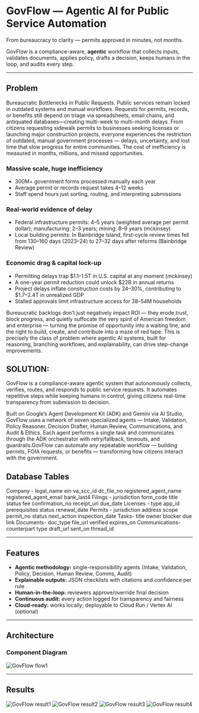 # GovFlow — Agentic AI for Public Service Automation

From bureaucracy to clarity — permits approved in minutes, not months.

GovFlow is a compliance-aware, **agentic** workflow that collects inputs, validates documents, applies policy, drafts a decision, keeps humans in the loop, and audits every step.

---

## Problem

Bureaucratic Bottlenecks in Public Requests. Public services remain locked in outdated systems and manual workflows. Requests for permits, records, or benefits still depend on triage via spreadsheets, email chains, and antiquated databases—creating multi-week to multi-month delays. From citizens requesting sidewalk permits to businesses seeking licenses or launching major construction projects, everyone experiences the restriction of outdated, manual government processes — delays, uncertainty, and lost time that slow progress for entire communities. The cost of inefficiency is measured in months, millions, and missed opportunities.

### Massive scale, huge inefficiency
- 300M+ government forms processed manually each year
- Average permit or records request takes 4–12 weeks
- Staff spend hours just sorting, routing, and interpreting submissions

### Real-world evidence of delay
- Federal infrastructure permits: 4–5 years (weighted average per permit dollar); manufacturing: 2–3 years; mining: 8–9 years (mckinsey)
- Local building permits: In Bainbridge Island, first-cycle review times fell from 130–160 days (2023–24) to 27–32 days after reforms (Bainbridge Review)

### Economic drag & capital lock-up
- Permitting delays trap $1.1–1.5T in U.S. capital at any moment (mckinsey)
- A one-year permit reduction could unlock $22B in annual returns
- Project delays inflate construction costs by 24–30%, contributing to $1.7–2.4T in unrealized GDP
- Stalled approvals limit infrastructure access for 38–54M households

Bureaucratic backlogs don’t just negatively impact ROI — they erode trust, block progress, and quietly suffocate the very spirit of American freedom and enterprise — turning the promise of opportunity into a waiting line, and the right to build, create, and contribute into a maze of red tape. This is precisely the class of problem where agentic AI systems, built for reasoning, branching workflows, and explainability, can drive step-change improvements. 

## SOLUTION:  
GovFlow is a compliance-aware agentic system that autonomously collects, verifies, routes, and responds to public service requests. It automates repetitive steps while keeping humans in control, giving citizens real-time transparency from submission to decision.

Built on Google’s Agent Development Kit (ADK) and Gemini via AI Studio, GovFlow uses a network of seven specialized agents — Intake, Validation, Policy Reasoner, Decision Drafter, Human Review, Communications, and Audit & Ethics. Each agent performs a single task and communicates through the ADK orchestrator with retry/fallback, timeouts, and guardrails.GovFlow can automate any repeatable workflow — building permits, FOIA requests, or benefits — transforming how citizens interact with the government.

## Database Tables

Company	- legal_name	ein	va_scc_id	dc_file_no	registered_agent_name	registered_agent_email	bank_last4
Filings	- jurisdiction form_code title status fee confirmation_no receipt_url due_date
Licenses - type app_id prerequisites status renewal_date
Permits - jurisdiction address scope permit_no status next_action inspection_date
Tasks- title owner blocker due link
Documents- doc_type file_url verified expires_on
Communications- counterpart type draft_url sent_on thread_id

---

## Features
- **Agentic methodology:** single-responsibility agents (Intake, Validation, Policy, Decision, Human Review, Comms, Audit)
- **Explainable outputs:** JSON checklists with citations and confidence per rule
- **Human-in-the-loop:** reviewers approve/override final decision
- **Continuous audit:** every action logged for transparency and fairness
- **Cloud-ready:** works locally; deployable to Cloud Run / Vertex AI (optional)

---

## Architecture

### Component Diagram
![GovFlow flow1](assets/screenshots/flow1.png)

---

## Results
![GovFlow result1](assets/screenshots/result1.png)
![GovFlow result2](assets/screenshots/result2.png)
![GovFlow result3](assets/screenshots/result3.png)
![GovFlow result4](assets/screenshots/result4.png)
